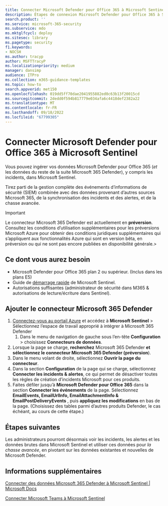 ```yaml
---
title: Connecter Microsoft Defender pour Office 365 à Microsoft Sentinel
description: Étapes de connexion Microsoft Defender pour Office 365 à Sentinel. Ajoutez vos données Microsoft Defender pour Office 365 (*et* les données du reste de la suite Microsoft 365 Defender), y compris les incidents, à Microsoft Sentinel pour un seul volet de sécurité.
search.product: ''
ms.service: microsoft-365-security
ms.subservice: mdo
ms.mktglfcycl: deploy
ms.sitesec: library
ms.pagetype: security
f1.keywords:
- NOCSH
ms.author: tracyp
author: MSFTTracyP
ms.localizationpriority: medium
manager: dansimp
audience: ITPro
ms.collection: m365-guidance-templates
ms.topic: how-to
search.appverid: met150
ms.openlocfilehash: 019dd5ff70dae2041955882ed0c63b13f20015cd
ms.sourcegitcommit: 2dedd0f594b817779e034afa6c4418def2382a22
ms.translationtype: MT
ms.contentlocale: fr-FR
ms.lasthandoff: 09/18/2022
ms.locfileid: "67799305"
---
```

# <a name="connect-microsoft-defender-for-office-365-to-microsoft-sentinel"></a>Connecter Microsoft Defender pour Office 365 à Microsoft Sentinel

Vous pouvez ingérer vos données Microsoft Defender pour Office 365 (*et* les données du reste de la suite Microsoft 365 Defender), y compris les incidents, dans Microsoft Sentinel.

Tirez parti de la gestion complète des événements d’informations de sécurité (SIEM) combinée avec des données provenant d’autres sources Microsoft 365, de la synchronisation des incidents et des alertes, et de la chasse avancée.

> [!IMPORTANT]
> Le connecteur Microsoft 365 Defender est actuellement en **préversion**. Consultez les conditions d’utilisation supplémentaires pour les préversions Microsoft Azure pour obtenir des conditions juridiques supplémentaires qui s’appliquent aux fonctionnalités Azure qui sont en version bêta, en préversion ou qui ne sont pas encore publiées en disponibilité générale.>

## <a name="what-you-will-need"></a>Ce dont vous aurez besoin
- Microsoft Defender pour Office 365 plan 2 ou supérieur. (Inclus dans les plans E5)
- Guide de [démarrage rapide](/azure/sentinel/quickstart-onboard) de Microsoft Sentinel.
- Autorisations suffisantes (administrateur de sécurité dans M365 & autorisations de lecture/écriture dans Sentinel).

## <a name="add-the-microsoft-365-defender-connector"></a>Ajouter le connecteur Microsoft 365 Defender
1. [Connectez-vous au portail Azure](https://portal.azure.com) et accédez à **Microsoft Sentinel** > Sélectionnez l’espace de travail approprié à intégrer à Microsoft 365 Defender
    1. Dans le menu de navigation de gauche sous l’en-tête **Configuration** > choisissez **Connecteurs de données**.
2. Lorsque la page se charge, **recherchez** Microsoft 365 Defender **et sélectionnez le connecteur Microsoft 365 Defender (préversion**).
3. Dans le menu volant de droite, sélectionnez **Ouvrir la page du connecteur**.
4. Dans la section **Configuration** de la page qui se charge, sélectionnez **Connecter les incidents & alertes**, ce qui permet de désactiver toutes les règles de création d’incidents Microsoft pour ces produits.
5. Faites défiler jusqu’à **Microsoft Defender pour Office 365** dans la section **Connecter les événements** de la page. Sélectionnez **EmailEvents, EmailUrlInfo, EmailAttachmentInfo & EmailPostDeliveryEvents** , puis  **appliquez les modifications** en bas de la page. (Choisissez des tables parmi d’autres produits Defender, le cas échéant, au cours de cette étape.)

## <a name="next-steps"></a>Étapes suivantes

Les administrateurs pourront désormais voir les incidents, les alertes et les données brutes dans Microsoft Sentinel et utiliser ces données pour *la chasse avancée*, en pivotant sur les données existantes et nouvelles de Microsoft Defender.

## <a name="more-information"></a>Informations supplémentaires

[Connecter des données Microsoft 365 Defender à Microsoft Sentinel | Microsoft Docs](/azure/sentinel/connect-microsoft-365-defender?tabs=MDE)

[Connecter Microsoft Teams à Microsoft Sentinel](/microsoftteams/teams-sentinel-guide)
